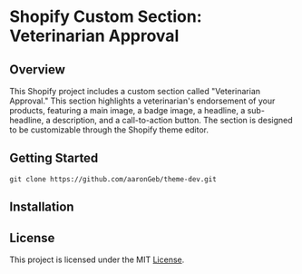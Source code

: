 # Shopify Custom Section: Veterinarian Approval

## Overview
This Shopify project includes a custom section called "Veterinarian Approval." This section highlights a veterinarian's endorsement of your products, featuring a main image, a badge image, a headline, a sub-headline, a description, and a call-to-action button. The section is designed to be customizable through the Shopify theme editor.






## Getting Started
```
git clone https://github.com/aaronGeb/theme-dev.git
```

## Installation



## License
This project is licensed under the MIT [License]().
